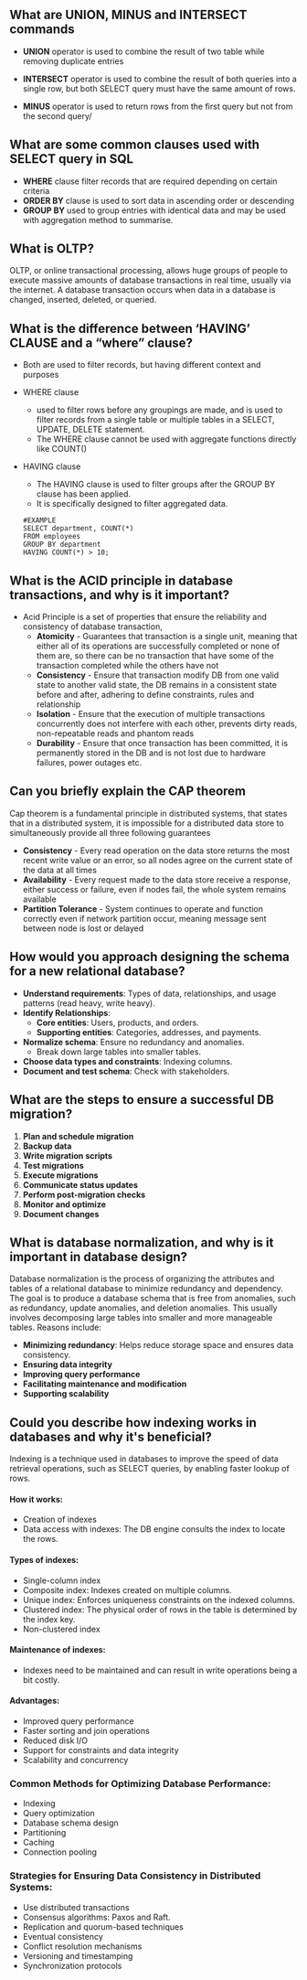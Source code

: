 ## What are UNION, MINUS and INTERSECT commands
- **UNION** operator is used to combine the result of two table while removing duplicate entries

- **INTERSECT** operator is used to combine the result of both queries into a single row, but both SELECT query must have the same amount of rows.

- **MINUS** operator is used to return rows from the first query but not from the second query/

## What are some common clauses used with SELECT query in SQL
- **WHERE** clause filter records that are required depending on certain criteria
- **ORDER BY** clause is used to sort data in ascending order or descending
- **GROUP BY** used to group entries with identical data and may be used with aggregation method to summarise.


## What is OLTP?
OLTP, or online transactional processing, allows huge groups of people to execute massive amounts of database transactions in real time, usually via the internet. A database transaction occurs when data in a database is changed, inserted, deleted, or queried.

##  What is the difference between ‘HAVING’ CLAUSE and a “where” clause?
- Both are used to filter records, but having different context and purposes
- WHERE clause
    - used to filter rows before any groupings are made, and is used to filter records from a single table or multiple tables in a SELECT, UPDATE, DELETE statement.
    - The WHERE clause cannot be used with aggregate functions directly like COUNT()
- HAVING clause
    - The HAVING clause is used to filter groups after the GROUP BY clause has been applied.
    - It is specifically designed to filter aggregated data.

    ```
    #EXAMPLE
    SELECT department, COUNT(*)
    FROM employees
    GROUP BY department
    HAVING COUNT(*) > 10;
    ```

## What is the ACID principle in database transactions, and why is it important?
 - 	Acid Principle is a set of properties that ensure the reliability and consistency of database transaction,
    - **Atomicity** - Guarantees that transaction is a single unit, meaning that either all of its operations are successfully completed or none of them are, so there can be no transaction that have some of the transaction completed while the others have not
    - **Consistency** - Ensure that transaction modify DB from one valid state to another valid state, the DB remains in a consistent state before and after, adhering to define constraints, rules and relationship
    - **Isolation** - Ensure that the execution of multiple transactions concurrently does not interfere with each other, prevents dirty reads, non-repeatable reads and phantom reads
    - **Durability** - Ensure that once transaction has been committed, it is permanently stored in the DB and is not lost due to hardware failures, power outages etc.


## Can you briefly explain the CAP theorem
Cap theorem is a fundamental principle in distributed systems, that states that in a distributed system, it is impossible for a distributed data store to simultaneously provide all three following guarantees

 - **Consistency** - Every read operation on the data store returns the most recent write value or an error, so all nodes agree on the current state of the data at all times
 - **Availability** - Every request made to the data store receive a response, either success or failure, even if nodes fail, the whole system remains available
 - **Partition Tolerance** - System continues to operate and function correctly even if network partition occur, meaning message sent between node is lost or delayed

## How would you approach designing the schema for a new relational database?

- **Understand requirements**: Types of data, relationships, and usage patterns (read heavy, write heavy).
- **Identify Relationships**:
  - **Core entities**: Users, products, and orders.
  - **Supporting entities**: Categories, addresses, and payments.
- **Normalize schema**: Ensure no redundancy and anomalies.
  - Break down large tables into smaller tables.
- **Choose data types and constraints**: Indexing columns.
- **Document and test schema**: Check with stakeholders.

## What are the steps to ensure a successful DB migration?

1. **Plan and schedule migration**
2. **Backup data**
3. **Write migration scripts**
4. **Test migrations**
5. **Execute migrations**
6. **Communicate status updates**
7. **Perform post-migration checks**
8. **Monitor and optimize**
9. **Document changes**

## What is database normalization, and why is it important in database design?

Database normalization is the process of organizing the attributes and tables of a relational database to minimize redundancy and dependency. The goal is to produce a database schema that is free from anomalies, such as redundancy, update anomalies, and deletion anomalies. This usually involves decomposing large tables into smaller and more manageable tables. Reasons include:

- **Minimizing redundancy**: Helps reduce storage space and ensures data consistency.
- **Ensuring data integrity**
- **Improving query performance**
- **Facilitating maintenance and modification**
- **Supporting scalability**

## Could you describe how indexing works in databases and why it's beneficial?

Indexing is a technique used in databases to improve the speed of data retrieval operations, such as SELECT queries, by enabling faster lookup of rows.

#### How it works:

- Creation of indexes
- Data access with indexes: The DB engine consults the index to locate the rows.
#### Types of indexes:
- Single-column index
- Composite index: Indexes created on multiple columns.
- Unique index: Enforces uniqueness constraints on the indexed columns.
- Clustered index: The physical order of rows in the table is determined by the index key.
- Non-clustered index

#### Maintenance of indexes:

- Indexes need to be maintained and can result in write operations being a bit costly.

#### Advantages:

- Improved query performance
- Faster sorting and join operations
- Reduced disk I/O
- Support for constraints and data integrity
- Scalability and concurrency

### Common Methods for Optimizing Database Performance:

- Indexing
- Query optimization
- Database schema design
- Partitioning
- Caching
- Connection pooling

### Strategies for Ensuring Data Consistency in Distributed Systems:

- Use distributed transactions
- Consensus algorithms: Paxos and Raft.
- Replication and quorum-based techniques
- Eventual consistency
- Conflict resolution mechanisms
- Versioning and timestamping
- Synchronization protocols
